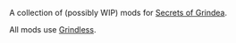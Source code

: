A collection of (possibly WIP) mods for [Secrets of Grindea](https://store.steampowered.com/app/269770/Secrets_of_Grindea/).

All mods use [Grindless](https://github.com/Marioalexsan/Grindless).